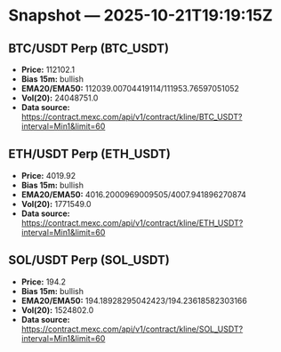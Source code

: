 # Snapshot — 2025-10-21T19:19:15Z

## BTC/USDT Perp (BTC_USDT)
- **Price:** 112102.1
- **Bias 15m:** bullish
- **EMA20/EMA50:** 112039.00704419114/111953.76597051052
- **Vol(20):** 24048751.0
- **Data source:** https://contract.mexc.com/api/v1/contract/kline/BTC_USDT?interval=Min1&limit=60

## ETH/USDT Perp (ETH_USDT)
- **Price:** 4019.92
- **Bias 15m:** bullish
- **EMA20/EMA50:** 4016.2000969009505/4007.941896270874
- **Vol(20):** 1771549.0
- **Data source:** https://contract.mexc.com/api/v1/contract/kline/ETH_USDT?interval=Min1&limit=60

## SOL/USDT Perp (SOL_USDT)
- **Price:** 194.2
- **Bias 15m:** bullish
- **EMA20/EMA50:** 194.18928295042423/194.23618582303166
- **Vol(20):** 1524802.0
- **Data source:** https://contract.mexc.com/api/v1/contract/kline/SOL_USDT?interval=Min1&limit=60
